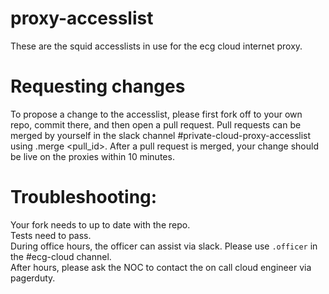# proxy-accesslist

These are the squid accesslists in use for the ecg cloud internet proxy.

# Requesting changes

To propose a change to the accesslist, please first fork off to your own repo, commit there, and then open a pull request. Pull requests can be merged by yourself in the slack channel #private-cloud-proxy-accesslist using .merge <pull_id>. After a pull request is merged, your change should be live on the proxies within 10 minutes.

# Troubleshooting:
Your fork needs to up to date with the repo.\
Tests need to pass.\
During office hours, the officer can assist via slack. Please use `.officer` in the #ecg-cloud channel.\
After hours, please ask the NOC to contact the on call cloud engineer via pagerduty.

